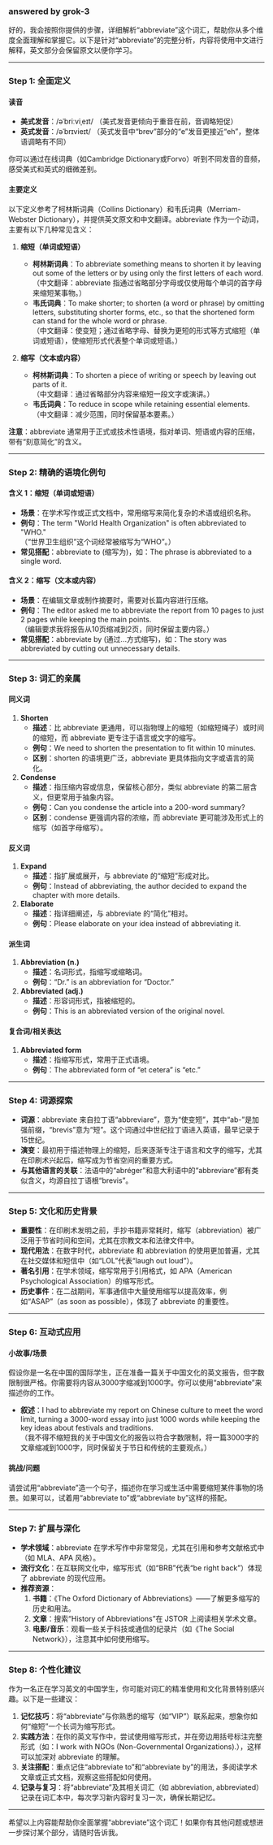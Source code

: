 ### answered by grok-3
好的，我会按照你提供的步骤，详细解析“abbreviate”这个词汇，帮助你从多个维度全面理解和掌握它。以下是针对“abbreviate”的完整分析，内容将使用中文进行解释，英文部分会保留原文以便你学习。

---

### Step 1: 全面定义

#### 读音
- **美式发音**：/əˈbriːviˌeɪt/ （美式发音更倾向于重音在前，音调略短促）
- **英式发音**：/əˈbrɪvieɪt/ （英式发音中“brev”部分的“e”发音更接近“eh”，整体语调略有不同）
  
你可以通过在线词典（如Cambridge Dictionary或Forvo）听到不同发音的音频，感受美式和英式的细微差别。

#### 主要定义
以下定义参考了柯林斯词典（Collins Dictionary）和韦氏词典（Merriam-Webster Dictionary），并提供英文原文和中文翻译。abbreviate 作为一个动词，主要有以下几种常见含义：

1. **缩短（单词或短语）**
   - **柯林斯词典**：To abbreviate something means to shorten it by leaving out some of the letters or by using only the first letters of each word.  
     （中文翻译：abbreviate 指通过省略部分字母或仅使用每个单词的首字母来缩短某事物。）
   - **韦氏词典**：To make shorter; to shorten (a word or phrase) by omitting letters, substituting shorter forms, etc., so that the shortened form can stand for the whole word or phrase.  
     （中文翻译：使变短；通过省略字母、替换为更短的形式等方式缩短（单词或短语），使缩短形式代表整个单词或短语。）

2. **缩写（文本或内容）**
   - **柯林斯词典**：To shorten a piece of writing or speech by leaving out parts of it.  
     （中文翻译：通过省略部分内容来缩短一段文字或演讲。）
   - **韦氏词典**：To reduce in scope while retaining essential elements.  
     （中文翻译：减少范围，同时保留基本要素。）

**注意**：abbreviate 通常用于正式或技术性语境，指对单词、短语或内容的压缩，带有“刻意简化”的含义。

---

### Step 2: 精确的语境化例句

#### 含义 1：缩短（单词或短语）
- **场景**：在学术写作或正式文档中，常用缩写来简化复杂的术语或组织名称。
- **例句**：The term "World Health Organization" is often abbreviated to "WHO."  
  （“世界卫生组织”这个词经常被缩写为“WHO”。）
- **常见搭配**：abbreviate to (缩写为)，如：The phrase is abbreviated to a single word.

#### 含义 2：缩写（文本或内容）
- **场景**：在编辑文章或制作摘要时，需要对长篇内容进行压缩。
- **例句**：The editor asked me to abbreviate the report from 10 pages to just 2 pages while keeping the main points.  
  （编辑要求我将报告从10页缩减到2页，同时保留主要内容。）
- **常见搭配**：abbreviate by (通过...方式缩写)，如：The story was abbreviated by cutting out unnecessary details.

---

### Step 3: 词汇的亲属

#### 同义词
1. **Shorten**  
   - **描述**：比 abbreviate 更通用，可以指物理上的缩短（如缩短绳子）或时间的缩短，而 abbreviate 更专注于语言或文字的缩写。  
   - **例句**：We need to shorten the presentation to fit within 10 minutes.  
   - **区别**：shorten 的语境更广泛，abbreviate 更具体指向文字或语言的简化。
2. **Condense**  
   - **描述**：指压缩内容或信息，保留核心部分，类似 abbreviate 的第二层含义，但更常用于抽象内容。  
   - **例句**：Can you condense the article into a 200-word summary?  
   - **区别**：condense 更强调内容的浓缩，而 abbreviate 更可能涉及形式上的缩写（如首字母缩写）。

#### 反义词
1. **Expand**  
   - **描述**：指扩展或展开，与 abbreviate 的“缩短”形成对比。  
   - **例句**：Instead of abbreviating, the author decided to expand the chapter with more details.  
2. **Elaborate**  
   - **描述**：指详细阐述，与 abbreviate 的“简化”相对。  
   - **例句**：Please elaborate on your idea instead of abbreviating it.

#### 派生词
1. **Abbreviation (n.)**  
   - **描述**：名词形式，指缩写或缩略词。  
   - **例句**：“Dr.” is an abbreviation for “Doctor.”
2. **Abbreviated (adj.)**  
   - **描述**：形容词形式，指被缩短的。  
   - **例句**：This is an abbreviated version of the original novel.

#### 复合词/相关表达
1. **Abbreviated form**  
   - **描述**：指缩写形式，常用于正式语境。  
   - **例句**：The abbreviated form of “et cetera” is “etc.”

---

### Step 4: 词源探索

- **词源**：abbreviate 来自拉丁语“abbreviare”，意为“使变短”，其中“ab-”是加强前缀，“brevis”意为“短”。这个词通过中世纪拉丁语进入英语，最早记录于15世纪。
- **演变**：最初用于描述物理上的缩短，后来逐渐专注于语言和文字的缩写，尤其在印刷术兴起后，缩写成为节省空间的重要方式。
- **与其他语言的关联**：法语中的“abréger”和意大利语中的“abbreviare”都有类似含义，均源自拉丁语根“brevis”。

---

### Step 5: 文化和历史背景

- **重要性**：在印刷术发明之前，手抄书籍非常耗时，缩写（abbreviation）被广泛用于节省时间和空间，尤其在宗教文本和法律文件中。  
- **现代用法**：在数字时代，abbreviate 和 abbreviation 的使用更加普遍，尤其在社交媒体和短信中（如“LOL”代表“laugh out loud”）。
- **著名引用**：在学术领域，缩写常用于引用格式，如 APA（American Psychological Association）的缩写形式。  
- **历史事件**：在二战期间，军事通信中大量使用缩写以提高效率，例如“ASAP”（as soon as possible），体现了 abbreviate 的重要性。

---

### Step 6: 互动式应用

#### 小故事/场景
假设你是一名在中国的国际学生，正在准备一篇关于中国文化的英文报告，但字数限制很严格。你需要将内容从3000字缩减到1000字。你可以使用“abbreviate”来描述你的工作。  
- **叙述**：I had to abbreviate my report on Chinese culture to meet the word limit, turning a 3000-word essay into just 1000 words while keeping the key ideas about festivals and traditions.  
（我不得不缩短我的关于中国文化的报告以符合字数限制，将一篇3000字的文章缩减到1000字，同时保留关于节日和传统的主要观点。）

#### 挑战/问题
请尝试用“abbreviate”造一个句子，描述你在学习或生活中需要缩短某件事物的场景。如果可以，试着用“abbreviate to”或“abbreviate by”这样的搭配。

---

### Step 7: 扩展与深化

- **学术领域**：abbreviate 在学术写作中非常常见，尤其在引用和参考文献格式中（如 MLA、APA 风格）。  
- **流行文化**：在互联网文化中，缩写形式（如“BRB”代表“be right back”）体现了 abbreviate 的现代应用。  
- **推荐资源**：  
  1. **书籍**：《The Oxford Dictionary of Abbreviations》——了解更多缩写的历史和用法。  
  2. **文章**：搜索“History of Abbreviations”在 JSTOR 上阅读相关学术文章。  
  3. **电影/音乐**：观看一些关于科技或通信的纪录片（如《The Social Network》），注意其中如何使用缩写。

---

### Step 8: 个性化建议

作为一名正在学习英文的中国学生，你可能对词汇的精准使用和文化背景特别感兴趣。以下是一些建议：  
1. **记忆技巧**：将“abbreviate”与你熟悉的缩写（如“VIP”）联系起来，想象你如何“缩短”一个长词为缩写形式。  
2. **实践方法**：在你的英文写作中，尝试使用缩写形式，并在旁边用括号标注完整形式（如：I work with NGOs (Non-Governmental Organizations).），这样可以加深对 abbreviate 的理解。  
3. **关注搭配**：重点记住“abbreviate to”和“abbreviate by”的用法，多阅读学术文章或正式文档，观察这些搭配如何使用。  
4. **记录与复习**：将“abbreviate”及其相关词汇（如 abbreviation, abbreviated）记录在词汇本中，每次学习新内容时复习一次，确保长期记忆。

---

希望以上内容能帮助你全面掌握“abbreviate”这个词汇！如果你有其他问题或想进一步探讨某个部分，请随时告诉我。